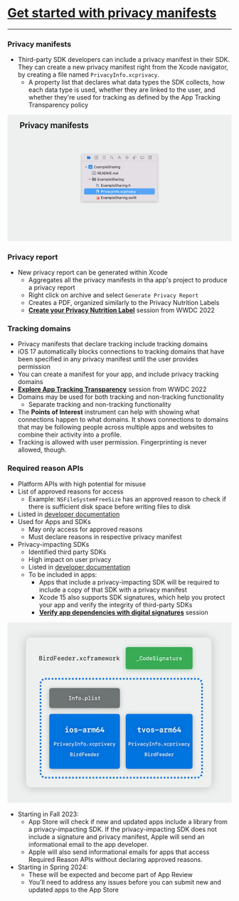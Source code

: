 # [**Get started with privacy manifests**](https://developer.apple.com/videos/play/wwdc2023/10060/)

---

### **Privacy manifests**

* Third-party SDK developers can include a privacy manifest in their SDK. They can create a new privacy manifest right from the Xcode navigator, by creating a file named `PrivacyInfo.xcprivacy`.
    * A property list that declares what data types the SDK collects, how each data type is used, whether they are linked to the user, and whether they're used for tracking as defined by the App Tracking Transparency policy

![Third party manifest](images/privacy_manifests/third_party.png)


### **Privacy report**

* New privacy report can be generated within Xcode
    * Aggregates all the privacy manifests in tha app's project to produce a privacy report
    * Right click on archive and select `Generate Privacy Report`
    * Creates a PDF, organized similarly to the Privacy Nutrition Labels
    * [**Create your Privacy Nutrition Label**](../2022/Create%20your%20Privacy%20Nutrition%20Label.md) session from WWDC 2022


### **Tracking domains**

* Privacy manifests that declare tracking include tracking domains
* iOS 17 automatically blocks connections to tracking domains that have been specified in any privacy manifest until the user provides permission
* You can create a manifest for your app, and include privacy tracking domains
* [**Explore App Tracking Transparency**](https://developer.apple.com/videos/play/wwdc2022/10166/) session from WWDC 2022
* Domains may be used for both tracking and non-tracking functionality
    * Separate tracking and non-tracking functionality
* The **Points of Interest** instrument can help with showing what connections happen to what domains. It shows connections to domains that may be following people across multiple apps and websites to combine their activity into a profile.
* Tracking is allowed with user permission. Fingerprinting is never allowed, though.


### **Required reason APIs**

* Platform APIs with high potential for misuse
* List of approved reasons for access
    * Example: `NSFileSystemFreeSize` has an approved reason to check if there is sufficient disk space before writing files to disk
* Listed in [developer documentation](https://developer.apple.com/documentation/bundleresources/privacy_manifest_files/describing_use_of_required_reason_api)
* Used for Apps and SDKs
    * May only access for approved reasons
    * Must declare reasons in respective privacy manifest
* Privacy-impacting SDKs
    * Identified third party SDKs
    * High impact on user privacy
    * Listed in [developer documentation](https://developer.apple.com/support/third-party-SDK-requirements/)
    * To be included in apps:
        * Apps that include a privacy-impacting SDK will be required to include a copy of that SDK with a privacy manifest
        * Xcode 15 also supports SDK signatures, which help you protect your app and verify the integrity of third-party SDKs
        * [**Verify app dependencies with digital signatures**](./Verify%20app%20dependencies%20with%20digital%20signatures.md) session

![Third party signature](images/privacy_manifests/signature.png)

* Starting in Fall 2023:
    * App Store will check if new and updated apps include a library from a privacy-impacting SDK. If the privacy-impacting SDK does not include a signature and privacy manifest, Apple will send an informational email to the app developer.
    * Apple will also send informational emails for apps that access Required Reason APIs without declaring approved reasons.
* Starting in Spring 2024:
    * These will be expected and become part of App Review
    * You'll need to address any issues before you can submit new and updated apps to the App Store
